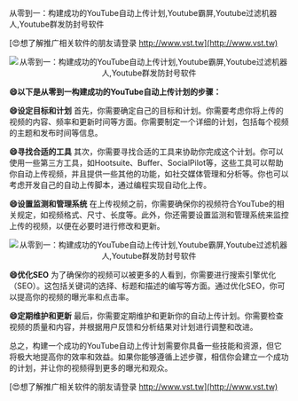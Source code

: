 从零到一：构建成功的YouTube自动上传计划,Youtube霸屏,Youtube过滤机器人,Youtube群发防封号软件

[😍想了解推广相关软件的朋友请登录 http://www.vst.tw](http://www.vst.tw)

 <center><img src="https://vst.tw/MP4/tuiguang/png/2.png" alt="从零到一：构建成功的YouTube自动上传计划,Youtube霸屏,Youtube过滤机器人,Youtube群发防封号软件"></center>

**😄以下是从零到一构建成功的YouTube自动上传计划的步骤：**

**😄设定目标和计划**
首先，你需要确定自己的目标和计划。你需要考虑你将上传的视频的内容、频率和更新时间等方面。你需要制定一个详细的计划，包括每个视频的主题和发布时间等信息。

**😄寻找合适的工具**
其次，你需要寻找合适的工具来协助你完成这个计划。你可以使用一些第三方工具，如Hootsuite、Buffer、SocialPilot等，这些工具可以帮助你自动上传视频，并且提供一些其他的功能，如社交媒体管理和分析等。你也可以考虑开发自己的自动上传脚本，通过编程实现自动化上传。

**😄设置监测和管理系统**
在上传视频之前，你需要确保你的视频符合YouTube的相关规定，如视频格式、尺寸、长度等。此外，你还需要设置监测和管理系统来监控上传的视频，以便在必要时进行修改和更新。

 <center><img src="https://vst.tw/MP4/tuiguang/png/7.png" alt="从零到一：构建成功的YouTube自动上传计划,Youtube霸屏,Youtube过滤机器人,Youtube群发防封号软件"></center>

**😄优化SEO**
为了确保你的视频可以被更多的人看到，你需要进行搜索引擎优化（SEO）。这包括关键词的选择、标题和描述的编写等方面。通过优化SEO，你可以提高你的视频的曝光率和点击率。

**😄定期维护和更新**
最后，你需要定期维护和更新你的自动上传计划。你需要检查视频的质量和内容，并根据用户反馈和分析结果对计划进行调整和改进。

总之，构建一个成功的YouTube自动上传计划需要你具备一些技能和资源，但它将极大地提高你的效率和效益。如果你能够遵循上述步骤，相信你会建立一个成功的计划，并让你的视频得到更多的曝光和观众。

[😍想了解推广相关软件的朋友请登录 http://www.vst.tw](http://www.vst.tw)



